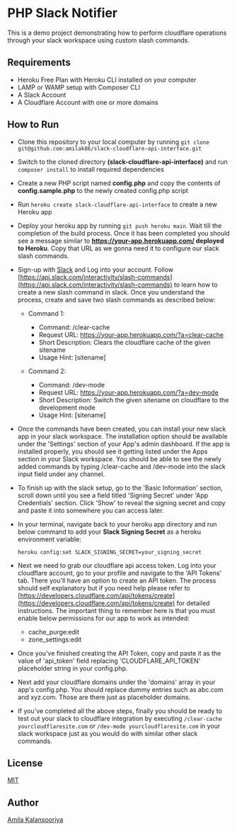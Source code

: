# PHP Slack Notifier

This is a demo project demonstrating how to perform cloudflare operations through your slack workspace using custom slash commands.

## Requirements
- Heroku Free Plan with Heroku CLI installed on your computer
- LAMP or WAMP setup with Composer CLI
- A Slack Account
- A Cloudflare Account with one or more domains

## How to Run

- Clone this repository to your local computer by running `git clone git@github.com:amilak86/slack-cloudflare-api-interface.git`

- Switch to the cloned directory **(slack-cloudflare-api-interface)** and run `composer install` to install required dependencies

- Create a new PHP script named **config.php** and copy the contents of **config.sample.php** to the newly created config.php script

- Run `heroku create slack-cloudflare-api-interface` to create a new Heroku app

- Deploy your heroku app by running `git push heroku main`. Wait till the completion of the build process. Once it has been completed you should see a message similar to **https://your-app.herokuapp.com/ deployed to Heroku**. Copy that URL as we gonna need it to configure our slack slash commands.

- Sign-up with [Slack](https://slack.com) and Log into your account. Follow [https://api.slack.com/interactivity/slash-commands](https://api.slack.com/interactivity/slash-commands) to learn how to create a new slash command in slack. Once you understand the process, create and save two slash commands as described below:
	
	- Command 1:

		- Command: /clear-cache
		- Request URL: https://your-app.herokuapp.com/?a=clear-cache
		- Short Description: Clears the cloudflare cache of the given sitename
		- Usage Hint: [sitename]

	- Command 2:

		- Command: /dev-mode
		- Request URL: https://your-app.herokuapp.com/?a=dev-mode
		- Short Description: Switch the given sitename on cloudflare to the development mode 
		- Usage Hint: [sitename]

- Once the commands have been created, you can install your new slack app in your slack workspace. The installation option should be available under the 'Settings' section of your App's admin dashboard. If the app is installed properly, you should see it getting listed under the Apps section in your Slack workspace. You should be able to see the newly added commands by typing /clear-cache and /dev-mode into the slack input field under any channel. 

- To finish up with the slack setup, go to the 'Basic Information' section, scroll down until you see a field titled 'Signing Secret' under 'App Credentials' section. Click 'Show' to reveal the signing secret and copy and paste it into somewhere you can access later. 

- In your terminal, navigate back to your heroku app directory and run below command to add your **Slack Signing Secret** as a heroku environment variable:

	`heroku config:set SLACK_SIGNING_SECRET=your_signing_secret`

- Next we need to grab our cloudflare api access token. Log into your cloudflare account, go to your profile and navigate to the 'API Tokens' tab. There you'll have an option to create an API token. The process should self explanatory but if you need help please refer to [https://developers.cloudflare.com/api/tokens/create](https://developers.cloudflare.com/api/tokens/create) for detailed instructions. The important thing to remember here is that you must enable below permissions for our app to work as intended:

	- cache_purge:edit
	- zone_settings:edit

- Once you've finished creating the API Token, copy and paste it as the value of 'api_token' field replacing 'CLOUDFLARE_API_TOKEN' placeholder string in your config.php.

- Next add your cloudflare domains under the 'domains' array in your app's config.php. You should replace dummy entries such as abc.com and xyz.com. Those are there just as placeholder domains.

- If you've completed all the above steps, finally you should be ready to test out your slack to cloudflare integration by executing `/clear-cache yourcloudflaresite.com` or `/dev-mode yourcloudflaresite.com` in your slack workspace just as you would do with similar other slack commands. 

## License

[MIT](./LICENSE)

## Author

[Amila Kalansooriya](https://www.linkedin.com/in/amilakalansooriya/)